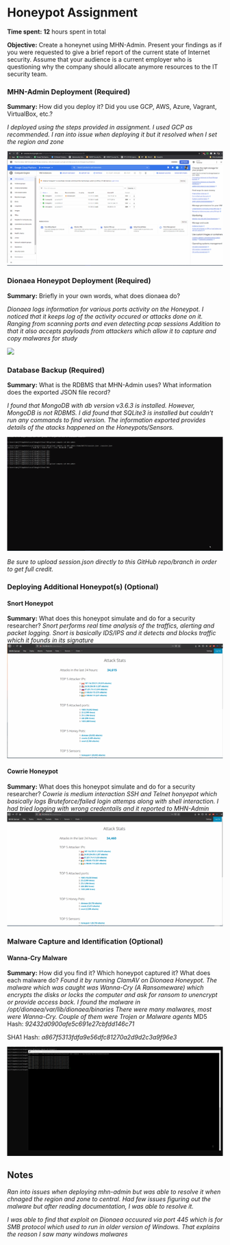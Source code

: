 # Honeypot Assignment

**Time spent:** **12** hours spent in total

**Objective:** Create a honeynet using MHN-Admin. Present your findings as if you were requested to give a brief report of the current state of Internet security. Assume that your audience is a current employer who is questioning why the company should allocate anymore resources to the IT security team.

### MHN-Admin Deployment (Required)

**Summary:** How did you deploy it? Did you use GCP, AWS, Azure, Vagrant, VirtualBox, etc.?

*I deployed using the steps provided in assignment. I used GCP as recommended. I ran into issue when deploying it but it resolved when I set the region and zone*

<img src="mhn-admin.gif">

### Dionaea Honeypot Deployment (Required)

**Summary:** Briefly in your own words, what does dionaea do?

*Dionaea logs information for various ports activity on the Honeypot. I noticed that it keeps log of the activity occured or attacks done on it. Ranging from scanning ports and even detecting pcap sessions*
*Addition to that it also accepts payloads from attackers which allow it to capture and copy malwares for study*

<img src="dionaea-honeypot.gif">

### Database Backup (Required) 

**Summary:** What is the RDBMS that MHN-Admin uses? What information does the exported JSON file record?

*I found that MongoDB with db version v3.6.3 is installed. However, MongoDB is not RDBMS. I did found that SQLite3 is installed but couldn't run any commands to find version. The information exported provides details of the atacks happened on the Honeypots/Sensors.*

<img src="Database_Backup.gif">

*Be sure to upload session.json directly to this GitHub repo/branch in order to get full credit.*

### Deploying Additional Honeypot(s) (Optional)

#### Snort Honeypot

**Summary:** What does this honeypot simulate and do for a security researcher?
*Snort performs real time analysis of the traffics, alerting and packet logging. Snort is basically IDS/IPS and it detects and blocks traffic which it founds in its signature*
<img src="snort-honeypot.gif">

#### Cowrie Honeypot

**Summary:** What does this honeypot simulate and do for a security researcher?
*Cowrie is medium interaction SSH and Telnet honyepot which basically logs Bruteforce/failed login attemps along with shell interaction. I had tried logging with wrong credentails and it reported to MHN-Admin*
<img src="cowrie-honeypot.gif">

### Malware Capture and Identification (Optional)

#### Wanna-Cry Malware

**Summary:** How did you find it? Which honeypot captured it? What does each malware do?
*Found it by running ClamAV on Dionaea Honeypot. The malware which was caught was Wanna-Cry (A Ransomeware) which encrypts the disks or locks the computer and ask for ransom to unencrypt or provide access back.*
*I found the malware in /opt/dionaea/var/lib/dionaea/binaries*
*There were many malwares, most were Wanna-Cry. Couple of them were Trojen or Malware agents*
MD5 Hash: *92432d0900afe5c691e27cbfdd146c71*

SHA1 Hash: *a867f5313fdfa9e56dfc81270a2d9d2c3a9f96e3*

<img src="Wannacry-malware.gif">

## Notes

*Ran into issues when deploying mhn-admin but was able to resolve it when chnaged the region and zone to central. Had few issues figuring out the malware but after reading documentation, I was able to resolve it.*

*I was able to find that exploit on Dionaea occuured via port 445 which is for SMB protocol which used to run in older version of Windows. That explains the reason I saw many windows malwares*
